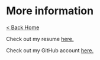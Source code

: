 # More information

[< Back Home](/)

Check out my resume [here.](https://docs.google.com/document/d/1sIbwmXlcWLQOZ9JpvynEyAqiJM5oXOgRYypAQ7NyBi8/edit?usp=sharing)

Check out my GitHub account [here.](https://github.com/TSusinna/)
